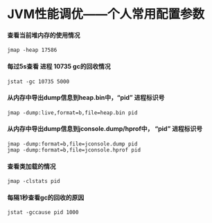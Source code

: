 # JVM性能调优——个人常用配置参数

#### 查看当前堆内存的使用情况

```text
jmap -heap 17586
```

#### 每过5s查看 进程 10735 gc的回收情况

```text
jstat -gc 10735 5000
```

#### 从内存中导出dump信息到heap.bin中，“pid” 进程标识号

```text
jmap -dump:live,format=b,file=heap.bin pid
```

#### 从内存中导出dump信息到jconsole.dump/hprof中， “pid” 进程标识号

```text
jmap -dump:format=b,file=jconsole.dump pid
jmap -dump:format=b,file=jconsole.hprof pid
```

#### 查看类加载的情况

```text
jmap -clstats pid
```

#### 每隔1秒查看gc的回收的原因

```text
jstat -gccause pid 1000
```









